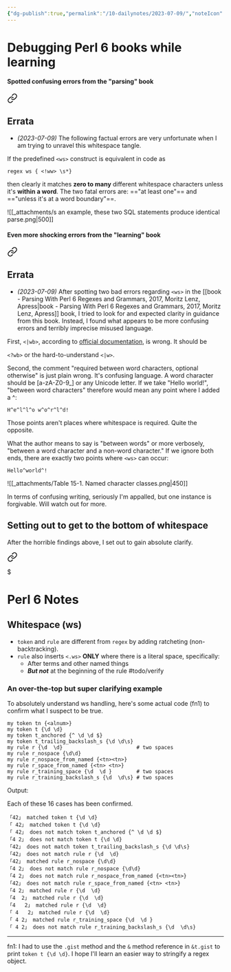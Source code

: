 ```yaml
---
{"dg-publish":true,"permalink":"/10-dailynotes/2023-07-09/","noteIcon":"2"}
---
```


# Debugging Perl 6 books while learning

#### Spotted confusing errors from the "parsing" book


<div class="transclusion internal-embed is-loaded"><a class="markdown-embed-link" href="/book-parsing-with-perl-6-regexes-and-grammars-2017-moritz-lenz-apress/#errata" aria-label="Open link"><svg xmlns="http://www.w3.org/2000/svg" width="24" height="24" viewBox="0 0 24 24" fill="none" stroke="currentColor" stroke-width="2" stroke-linecap="round" stroke-linejoin="round" class="svg-icon lucide-link"><path d="M10 13a5 5 0 0 0 7.54.54l3-3a5 5 0 0 0-7.07-7.07l-1.72 1.71"></path><path d="M14 11a5 5 0 0 0-7.54-.54l-3 3a5 5 0 0 0 7.07 7.07l1.71-1.71"></path></svg></a><div class="markdown-embed">



## Errata

* *(2023-07-09)* The following factual errors are very unfortunate when I am trying to unravel this whitespace tangle. 

If the predefined `<ws>` construct is equivalent in code as
```
regex ws { <!ww> \s*}
```
then clearly it matches **zero to many** different whitespace characters unless it's **within a word**. The two fatal errors are: =="at least one"== and =="unless it's at a word boundary"==.

![[_attachments/s an example, these two SQL statements produce identical parse.png\|500]]

</div></div>


#### Even more shocking errors from the "learning" book


<div class="transclusion internal-embed is-loaded"><a class="markdown-embed-link" href="/book-learning-perl-6-2018-brian-d-foy-o-reilly/#errata" aria-label="Open link"><svg xmlns="http://www.w3.org/2000/svg" width="24" height="24" viewBox="0 0 24 24" fill="none" stroke="currentColor" stroke-width="2" stroke-linecap="round" stroke-linejoin="round" class="svg-icon lucide-link"><path d="M10 13a5 5 0 0 0 7.54.54l3-3a5 5 0 0 0-7.07-7.07l-1.72 1.71"></path><path d="M14 11a5 5 0 0 0-7.54-.54l-3 3a5 5 0 0 0 7.07 7.07l1.71-1.71"></path></svg></a><div class="markdown-embed">



## Errata
* *(2023-07-09)* After spotting two bad errors regarding `<ws>` in the [[book - Parsing With Perl 6 Regexes and Grammars, 2017, Moritz Lenz, Apress\|book - Parsing With Perl 6 Regexes and Grammars, 2017, Moritz Lenz, Apress]] book, I tried to look for and expected clarity in guidance from this book. Instead, I found what appears to be more confusing errors and terribly imprecise misused language.

First, `<|wb>`, according to [official documentation](https://docs.raku.org/language/regexes#Word_boundary), is wrong. It should be

`<?wb>` or the hard-to-understand `<|w>`.

Second, the comment "required between word characters, optional otherwise" is just plain wrong. It's confusing language. A word character should be \[a-zA-Z0-9_\] or any Unicode letter. If we take "Hello world!", "between word characters" therefore would mean any point where I added a \^:

`H^e^l^l^o w^o^r^l^d!`

Those points aren't places where whitespace is required. Quite the opposite.

What the author means to say is "between words" or more verbosely, "between a word character and a non-word character." If we ignore both ends, there are exactly two points where `<ws>` can occur:

`Hello^world^!`


![[_attachments/Table 15-1. Named character classes.png\|450]]

In terms of confusing writing, seriously I'm appalled, but one instance is forgivable. Will watch out for more.

</div></div>


## Setting out to get to the bottom of whitespace

After the horrible findings above, I set out to gain absolute clarify.


<div class="transclusion internal-embed is-loaded"><a class="markdown-embed-link" href="/perl-6-notes/#whitespace-ws" aria-label="Open link"><svg xmlns="http://www.w3.org/2000/svg" width="24" height="24" viewBox="0 0 24 24" fill="none" stroke="currentColor" stroke-width="2" stroke-linecap="round" stroke-linejoin="round" class="svg-icon lucide-link"><path d="M10 13a5 5 0 0 0 7.54.54l3-3a5 5 0 0 0-7.07-7.07l-1.72 1.71"></path><path d="M14 11a5 5 0 0 0-7.54-.54l-3 3a5 5 0 0 0 7.07 7.07l1.71-1.71"></path></svg></a><div class="markdown-embed">

$<div class="markdown-embed-title">

# Perl 6 Notes

</div>


## Whitespace (ws)

- `token` and `rule` are different from `regex` by adding ratcheting (non-backtracking).
- `rule` also inserts `<.ws>` **ONLY** where there is a literal space, specifically:
	- After terms and other named things
	- ***But not*** at the beginning of the rule #todo/verify

### An over-the-top but super clarifying example

To absolutely understand ws handling, here's some actual code (fn1) to confirm what I suspect to be true.

```
my token tn {<alnum>}  
my token t {\d \d}  
my token t_anchored {^ \d \d $}  
my token t_trailing_backslash_s {\d \d\s}  
my rule r {\d  \d}                        # two spaces  
my rule r_nospace {\d\d}  
my rule r_nospace_from_named {<tn><tn>}  
my rule r_space_from_named {<tn> <tn>}  
my rule r_training_space {\d  \d }        # two spaces 
my rule r_training_backslash_s {\d  \d\s} # two spaces 
```
Output:

Each of these 16 cases has been confirmed.
```
「42」 matched token t {\d \d}
「 42」 matched token t {\d \d}
「 42」 does not match token t_anchored {^ \d \d $}
「4 2」 does not match token t {\d \d}
「42」 does not match token t_trailing_backslash_s {\d \d\s}
「42」 does not match rule r {\d  \d}
「42」 matched rule r_nospace {\d\d}
「4 2」 does not match rule r_nospace {\d\d}
「4 2」 does not match rule r_nospace_from_named {<tn><tn>}
「42」 does not match rule r_space_from_named {<tn> <tn>}
「4 2」 matched rule r {\d  \d}
「4  2」 matched rule r {\d  \d}
「4   2」 matched rule r {\d  \d}
「 4   2」 matched rule r {\d  \d}
「 4 2」 matched rule r_training_space {\d  \d }
「 4 2」 does not match rule r_training_backslash_s {\d  \d\s}
```

---
fn1: I had to use the `.gist` method and the `&` method reference in `&t.gist` to print `token t {\d \d}`. I hope I'll learn an easier way to stringify a regex object.

</div></div>
